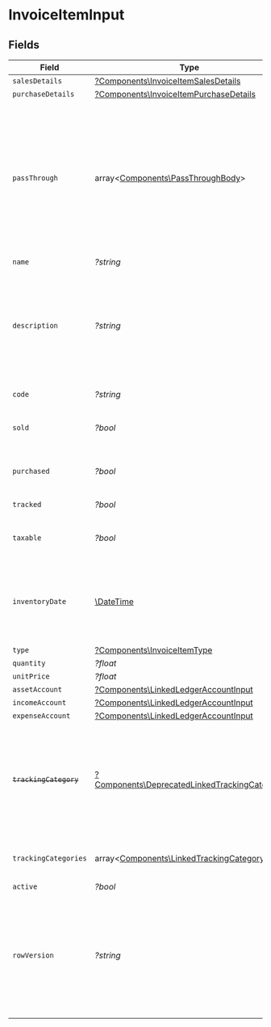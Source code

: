 # InvoiceItemInput


## Fields

| Field                                                                                                                                                   | Type                                                                                                                                                    | Required                                                                                                                                                | Description                                                                                                                                             | Example                                                                                                                                                 |
| ------------------------------------------------------------------------------------------------------------------------------------------------------- | ------------------------------------------------------------------------------------------------------------------------------------------------------- | ------------------------------------------------------------------------------------------------------------------------------------------------------- | ------------------------------------------------------------------------------------------------------------------------------------------------------- | ------------------------------------------------------------------------------------------------------------------------------------------------------- |
| `salesDetails`                                                                                                                                          | [?Components\InvoiceItemSalesDetails](../../Models/Components/InvoiceItemSalesDetails.md)                                                               | :heavy_minus_sign:                                                                                                                                      | N/A                                                                                                                                                     |                                                                                                                                                         |
| `purchaseDetails`                                                                                                                                       | [?Components\InvoiceItemPurchaseDetails](../../Models/Components/InvoiceItemPurchaseDetails.md)                                                         | :heavy_minus_sign:                                                                                                                                      | N/A                                                                                                                                                     |                                                                                                                                                         |
| `passThrough`                                                                                                                                           | array<[Components\PassThroughBody](../../Models/Components/PassThroughBody.md)>                                                                         | :heavy_minus_sign:                                                                                                                                      | The pass_through property allows passing service-specific, custom data or structured modifications in request body when creating or updating resources. |                                                                                                                                                         |
| `name`                                                                                                                                                  | *?string*                                                                                                                                               | :heavy_minus_sign:                                                                                                                                      | Item name                                                                                                                                               | Model Y                                                                                                                                                 |
| `description`                                                                                                                                           | *?string*                                                                                                                                               | :heavy_minus_sign:                                                                                                                                      | A short description of the item                                                                                                                         | Model Y is a fully electric, mid-size SUV, with seating for up to seven, dual motor AWD and unparalleled protection.                                    |
| `code`                                                                                                                                                  | *?string*                                                                                                                                               | :heavy_minus_sign:                                                                                                                                      | User defined item code                                                                                                                                  | 120-C                                                                                                                                                   |
| `sold`                                                                                                                                                  | *?bool*                                                                                                                                                 | :heavy_minus_sign:                                                                                                                                      | Item will be available on sales transactions                                                                                                            | true                                                                                                                                                    |
| `purchased`                                                                                                                                             | *?bool*                                                                                                                                                 | :heavy_minus_sign:                                                                                                                                      | Item is available for purchase transactions                                                                                                             | true                                                                                                                                                    |
| `tracked`                                                                                                                                               | *?bool*                                                                                                                                                 | :heavy_minus_sign:                                                                                                                                      | Item is inventoried                                                                                                                                     | true                                                                                                                                                    |
| `taxable`                                                                                                                                               | *?bool*                                                                                                                                                 | :heavy_minus_sign:                                                                                                                                      | If true, transactions for this item are taxable                                                                                                         | true                                                                                                                                                    |
| `inventoryDate`                                                                                                                                         | [\DateTime](https://www.php.net/manual/en/class.datetime.php)                                                                                           | :heavy_minus_sign:                                                                                                                                      | The date of opening balance if inventory item is tracked - YYYY-MM-DD.                                                                                  | 2020-10-30                                                                                                                                              |
| `type`                                                                                                                                                  | [?Components\InvoiceItemType](../../Models/Components/InvoiceItemType.md)                                                                               | :heavy_minus_sign:                                                                                                                                      | Item type                                                                                                                                               | inventory                                                                                                                                               |
| `quantity`                                                                                                                                              | *?float*                                                                                                                                                | :heavy_minus_sign:                                                                                                                                      | N/A                                                                                                                                                     | 1                                                                                                                                                       |
| `unitPrice`                                                                                                                                             | *?float*                                                                                                                                                | :heavy_minus_sign:                                                                                                                                      | N/A                                                                                                                                                     | 27500.5                                                                                                                                                 |
| `assetAccount`                                                                                                                                          | [?Components\LinkedLedgerAccountInput](../../Models/Components/LinkedLedgerAccountInput.md)                                                             | :heavy_minus_sign:                                                                                                                                      | N/A                                                                                                                                                     |                                                                                                                                                         |
| `incomeAccount`                                                                                                                                         | [?Components\LinkedLedgerAccountInput](../../Models/Components/LinkedLedgerAccountInput.md)                                                             | :heavy_minus_sign:                                                                                                                                      | N/A                                                                                                                                                     |                                                                                                                                                         |
| `expenseAccount`                                                                                                                                        | [?Components\LinkedLedgerAccountInput](../../Models/Components/LinkedLedgerAccountInput.md)                                                             | :heavy_minus_sign:                                                                                                                                      | N/A                                                                                                                                                     |                                                                                                                                                         |
| ~~`trackingCategory`~~                                                                                                                                  | [?Components\DeprecatedLinkedTrackingCategory](../../Models/Components/DeprecatedLinkedTrackingCategory.md)                                             | :heavy_minus_sign:                                                                                                                                      | : warning: ** DEPRECATED **: This will be removed in a future release, please migrate away from it as soon as possible.                                 |                                                                                                                                                         |
| `trackingCategories`                                                                                                                                    | array<[Components\LinkedTrackingCategory](../../Models/Components/LinkedTrackingCategory.md)>                                                           | :heavy_minus_sign:                                                                                                                                      | A list of linked tracking categories.                                                                                                                   |                                                                                                                                                         |
| `active`                                                                                                                                                | *?bool*                                                                                                                                                 | :heavy_minus_sign:                                                                                                                                      | N/A                                                                                                                                                     | true                                                                                                                                                    |
| `rowVersion`                                                                                                                                            | *?string*                                                                                                                                               | :heavy_minus_sign:                                                                                                                                      | A binary value used to detect updates to a object and prevent data conflicts. It is incremented each time an update is made to the object.              | 1-12345                                                                                                                                                 |